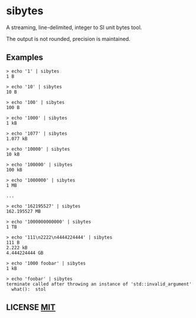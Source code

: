# sibytes
A streaming, line-delimited, integer to SI unit bytes tool.

The output is not rounded,  precision is maintained.


## Examples
```
> echo '1' | sibytes
1 B

> echo '10' | sibytes
10 B

> echo '100' | sibytes
100 B

> echo '1000' | sibytes
1 kB

> echo '1077' | sibytes
1.077 kB

> echo '10000' | sibytes
10 kB

> echo '100000' | sibytes
100 kB

> echo '1000000' | sibytes
1 MB

...

> echo '162195527' | sibytes
162.195527 MB

> echo '1000000000000' | sibytes
1 TB

> echo '111\n2222\n4444224444' | sibytes
111 B
2.222 kB
4.444224444 GB

> echo '1000 foobar' | sibytes
1 kB

> echo 'foobar' | sibytes
terminate called after throwing an instance of 'std::invalid_argument'
  what():  stol
```

## LICENSE [MIT](LICENSE)
